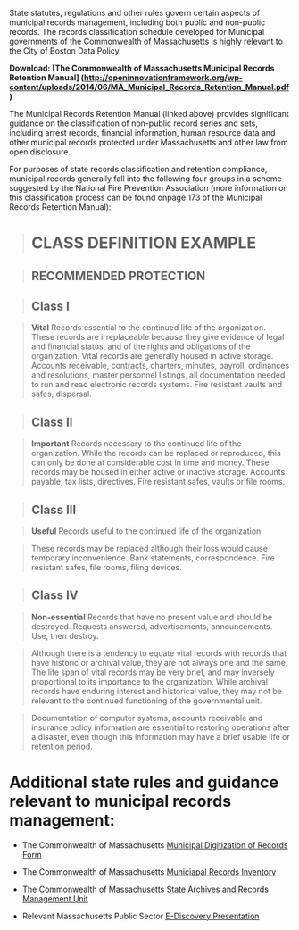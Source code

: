 

State statutes, regulations and other rules govern certain aspects of municipal records management, including both public and non-public records. The records classification schedule developed for Municipal governments of the Commonwealth of Massachusetts is highly relevant to the City of Boston Data Policy.

**Download: [The Commonwealth of Massachusetts Municipal Records Retention Manual] (http://openinnovationframework.org/wp-content/uploads/2014/06/MA_Municipal_Records_Retention_Manual.pdf)**

The Municipal Records Retention Manual (linked above) provides significant guidance on the classification of non-public record series and sets, including arrest records, financial information, human resource data and other municipal records protected under Massachusetts and other law from open disclosure.

For purposes of state records classification and retention compliance,  municipal records generally fall into the following four groups in a scheme suggested by the National Fire Prevention Association (more information on this classification process can be found onpage 173 of the Municipal Records Retention Manual):

> # CLASS DEFINITION EXAMPLE

> ## RECOMMENDED PROTECTION

> ## Class I

> **Vital** Records essential to the continued life of the organization. These records are irreplaceable because they give evidence of legal and financial status, and of the rights and obligations of the organization. Vital records are generally housed in active storage. Accounts receivable, contracts, charters, minutes, payroll, ordinances and resolutions, master personnel listings, all documentation needed to run and read electronic records systems. Fire resistant vaults and safes, dispersal.

> ## Class II

> **Important** Records necessary to the continued life of the organization. While the records can be replaced or reproduced, this can only be done at considerable cost in time and money. These records may be housed in either active or inactive storage. Accounts payable, tax lists, directives. Fire resistant safes, vaults or file rooms.

> ## Class III

> **Useful** Records useful to the continued life of the organization.

> These records may be replaced although their loss would cause temporary inconvenience. Bank statements, correspondence. Fire resistant safes, file rooms, filing devices.

> ## Class IV

> **Non-essential** Records that have no present value and should be destroyed. Requests answered, advertisements, announcements. Use, then destroy.

> Although there is a tendency to equate vital records with records that have historic or archival value, they are not always one and the same. The life span of vital records may be very brief, and may inversely proportional to its importance to the organization. While archival records have enduring interest and historical value, they may not be relevant to the continued functioning of the governmental unit.

> Documentation of computer systems, accounts receivable and insurance policy information are essential to restoring operations after a disaster, even though this information may have a brief usable life or retention period. 


# Additional state rules and guidance relevant to municipal records management:

* The Commonwealth of Massachusetts [Municipal Digitization of Records Form](http://openinnovationframework.org/wp-content/uploads/2014/06/rmu1e-DigitizationForm.pdf)

* The Commonwealth of Massachusetts [Municiapal Records Inventory](http://openinnovationframework.org/wp-content/uploads/2014/06/rmuiw-Inventory.pdf)

* The Commonwealth of Massachusetts [State Archives and Records Management Unit](http://openinnovationframework.org/wp-content/uploads/2014/06/Archives_-Records-Management-Unit.pdf)

* Relevant Massachusetts Public Sector [E-Discovery Presentation](http://openinnovationframework.org/wp-content/uploads/2014/06/E-Discovery-Presentation.pdf)
